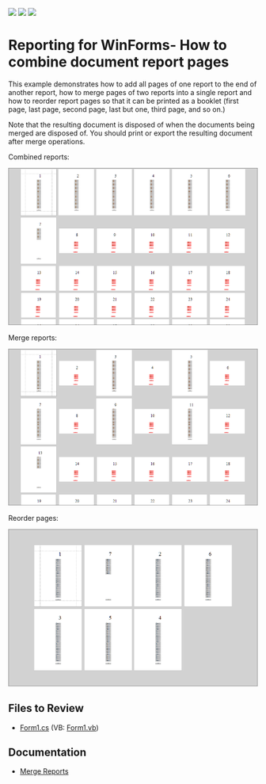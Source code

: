 <!-- default badges list -->
![](https://img.shields.io/endpoint?url=https://codecentral.devexpress.com/api/v1/VersionRange/128601918/22.2.6%2B)
[![](https://img.shields.io/badge/Open_in_DevExpress_Support_Center-FF7200?style=flat-square&logo=DevExpress&logoColor=white)](https://supportcenter.devexpress.com/ticket/details/E159)
[![](https://img.shields.io/badge/📖_How_to_use_DevExpress_Examples-e9f6fc?style=flat-square)](https://docs.devexpress.com/GeneralInformation/403183)
<!-- default badges end -->
# Reporting for WinForms- How to combine document report pages


This example demonstrates how to add all pages of one report to the end of another report, how to merge pages of two reports into a single report and how to reorder report pages so that it can be printed as a booklet (first page, last page, second page, last but one, third page, and so on.)

Note that the resulting document is disposed of when the documents being merged are disposed of. You should print or export the resulting document after merge operations.

Combined reports:

![Combined reports](Images/combine-reports.png)

Merge reports:

![](Images/merge-reports.png)

Reorder pages:

![](Images/reorder-pages.png)
## Files to Review

* [Form1.cs](./CS/Form1.cs) (VB: [Form1.vb](./VB/Form1.vb))

## Documentation

- [Merge Reports](https://docs.devexpress.com/XtraReports/3320/detailed-guide-to-devexpress-reporting/merge-reports)
